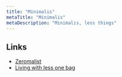 ```yaml
---
title: "Minimalis"
metaTitle: "Minimalis"
metaDescription: "Minimalis, less things"
---
```


## Links

- [Zeromalist](https://verekia.om/zeromalist/)
- [Living with less one bag](https://www.wernervanrooyen.com/living-with-less-one-bag/)
